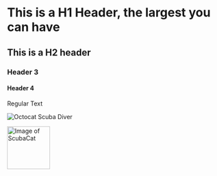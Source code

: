 # This is a H1 Header, the largest you can have 
## This is a H2 header
### Header 3
#### Header 4
Regular Text

![Octocat Scuba Diver](https://octodex.github.com/images/scubatocat.png)
<!---Different sized image and comment --->
<img src="https://octodex.github.com/images/scubatocat.png" alt="Image of ScubaCat" width="100" height="100">
